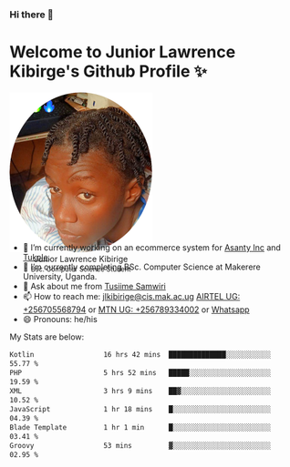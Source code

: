 ### Hi there 👋 
# Welcome to Junior Lawrence Kibirge's Github Profile ✨
 
<p align="center" style="border-radius:50%;width:250px;height:250px;">
  <img src="https://github.com/juniorkibirige/juniorkibirige/blob/main/cropped-twitter-pp.png" 
       alt="Profile picture from Twitter" /></br>
  <span align="center">Junior Lawrence Kibirige</span><br/>
  <small align="center" font-size="15">Bsc. Computer Science Student</small>
</p>

- 🔭 I’m currently working on an ecommerce system for [Asanty Inc](https://asanty.africa) and [Tukole](https://app.tukole.ug).
- 🌱 I’m currently completing BSc. Computer Science at Makerere University, Uganda.
- 💬 Ask about me from [Tusiime Samwiri](mailto:stusiime@asanty.africa)
- 📫 How to reach me: [jlkibirige@cis.mak.ac.ug](mailto:juniorkibirige@students.mak.ac.ug) [AIRTEL UG: +256705568794](tel:+256705568794) or [MTN UG: +256789334002](tel:+256789334002) or [Whatsapp](tel:+17602847072)
- 😄 Pronouns: he/his

My Stats are below:

<!--START_SECTION:waka-->

```text
Kotlin                 16 hrs 42 mins  ██████████████░░░░░░░░░░░   55.77 %
PHP                    5 hrs 52 mins   █████░░░░░░░░░░░░░░░░░░░░   19.59 %
XML                    3 hrs 9 mins    ██▓░░░░░░░░░░░░░░░░░░░░░░   10.52 %
JavaScript             1 hr 18 mins    █░░░░░░░░░░░░░░░░░░░░░░░░   04.39 %
Blade Template         1 hr 1 min      █░░░░░░░░░░░░░░░░░░░░░░░░   03.41 %
Groovy                 53 mins         ▓░░░░░░░░░░░░░░░░░░░░░░░░   02.95 %
```

<!--END_SECTION:waka-->
